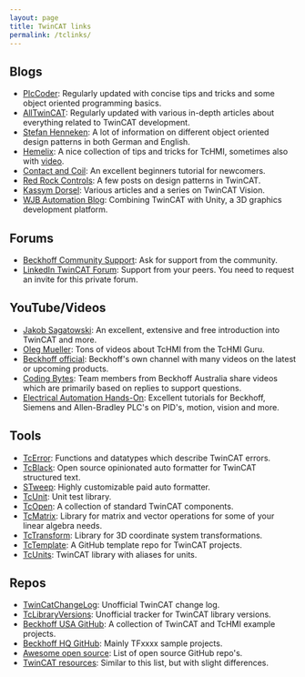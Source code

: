 ```yaml
---
layout: page
title: TwinCAT links
permalink: /tclinks/
---
```


## Blogs

- [PlcCoder](https://www.plccoder.com/): Regularly updated with concise tips and tricks and some object oriented programming basics.
- [AllTwinCAT](https://alltwincat.com/): Regularly updated with various in-depth articles about everything related to TwinCAT development.
- [Stefan Henneken](https://stefanhenneken.wordpress.com/): A lot of information on different object oriented design patterns in both German and English.
- [Hemelix](https://www.hemelix.com/scada-hmi/beckhoff-hmi/): A nice collection of tips and tricks for TcHMI, sometimes also with [video](https://www.youtube.com/channel/UCrVpKbWVAvhSbjA2nVjgLqg/videos).
- [Contact and Coil](https://www.contactandcoil.com/twincat-3-tutorial/): An excellent beginners tutorial for newcomers.
- [Red Rock Controls](https://www.redrockcontrols.co.uk/?tag=twincat): A few posts on design patterns in TwinCAT.
- [Kassym Dorsel](https://kassymdorsel.com/blog): Various articles and a series on TwinCAT Vision.
- [WJB Automation Blog](https://dronefactory.co.uk/): Combining TwinCAT with Unity, a 3D graphics development platform.

## Forums
- [Beckhoff Community Support](https://www.twincontrols.com/community/): Ask for support from the community.
- [LinkedIn TwinCAT Forum](https://www.linkedin.com/groups/1860933/): Support from your peers. You need to request an invite for this private forum.

## YouTube/Videos

- [Jakob Sagatowski](https://www.youtube.com/c/JakobSagatowski): An excellent, extensive and free introduction into TwinCAT and more.
- [Oleg Mueller](https://www.youtube.com/channel/UCHvABpkd825kAtaDxnhE-tg): Tons of videos about TcHMI from the TcHMI Guru.
- [Beckhoff official](https://www.youtube.com/user/BeckhoffAutomation): Beckhoff's own channel with many videos on the latest or upcoming products.
- [Coding Bytes](https://codingbytes.teachable.com/p/codingbytes_twincat3): Team members from Beckhoff Australia share videos which are primarily based on replies to support questions.
- [Electrical Automation Hands-On](https://www.youtube.com/channel/UCZqe2O5oBpas73BVdwHTiCA): Excellent tutorials for Beckhoff, Siemens and Allen-Bradley PLC's on PID's, motion, vision and more.

## Tools
- [TcError](https://github.com/Roald87/TcError): Functions and datatypes which describe TwinCAT errors.
- [TcBlack](https://github.com/Roald87/TcBlack): Open source opinionated auto formatter for TwinCAT structured text.
- [STweep](https://www.stweep.com/): Highly customizable paid auto formatter.
- [TcUnit](https://www.tcunit.org): Unit test library.
- [TcOpen](https://github.com/TcOpenGroup/TcOpen/): A collection of standard TwinCAT components.
- [TcMatrix](https://github.com/BurksEngineering/TcMatrix): Library for matrix and vector operations for some of your linear algebra needs.
- [TcTransform](https://github.com/BurksEngineering/TcTransform): Library for 3D coordinate system transformations.
- [TcTemplate](https://github.com/rruiter87/tctemplate): A GitHub template repo for TwinCAT projects.
- [TcUnits](https://github.com/rruiter87/tcunits): TwinCAT library with aliases for units.

## Repos

- [TwinCatChangeLog](https://github.com/Roald87/TwinCatChangelog): Unofficial TwinCAT change log.
- [TcLibraryVersions](https://github.com/RumstiBumsti/TcLibraryVersions): Unofficial tracker for TwinCAT library versions.
- [Beckhoff USA GitHub](https://github.com/Beckhoff-USA-Community): A collection of TwinCAT and TcHMI example projects.
- [Beckhoff HQ GitHub](https://github.com/Beckhoff): Mainly TFxxxx sample projects.
- [Awesome open source](https://awesomeopensource.com/projects/industrial-automation?): List of open source GitHub repo's.
- [TwinCAT resources](https://github.com/benhar-dev/twincat-resources): Similar to this list, but with slight differences.
